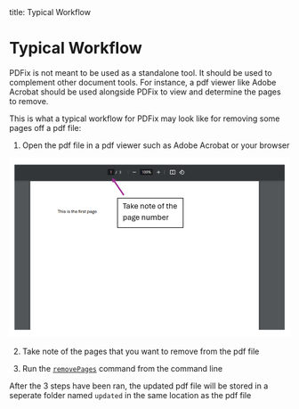 <frontmatter>
  title: Typical Workflow
</frontmatter>

<br>

# Typical Workflow

PDFix is not meant to be used as a standalone tool. It should be used to complement other document tools. For instance, a pdf viewer like Adobe Acrobat should be used alongside PDFix to view and determine the pages to remove.

This is what a typical workflow for PDFix may look like for removing some pages off a pdf file:

1. Open the pdf file in a pdf viewer such as Adobe Acrobat or your browser

<center>
<img src="../images/openPdfInViewer.png" width="850" alt="Opening pdf file in pdf viewer">

</center>

2. Take note of the pages that you want to remove from the pdf file

3. Run the [`removePages`]() command from the command line

After the 3 steps have been ran, the updated pdf file will be stored in a seperate folder named `updated` in the same location as the pdf file
